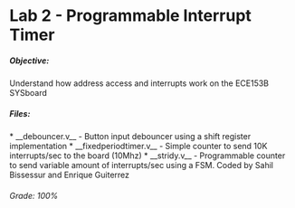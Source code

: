 <h1>Lab 2 - Programmable Interrupt Timer</h1>

<h5>Objective:</h5>
Understand how address access and interrupts work on the ECE153B SYSboard


<h5>Files:</h5>
* __debouncer.v__ - Button input debouncer using a shift register implementation
* __fixedperiodtimer.v__ - Simple counter to send 10K interrupts/sec to the board (10Mhz)
* __stridy.v__ - Programmable counter to send variable amount of interrupts/sec using a FSM. Coded by Sahil Bissessur and Enrique Guiterrez


<h6>Grade: 100% </h6>


